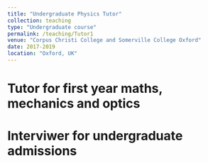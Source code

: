 ```yaml
---
title: "Undergraduate Physics Tutor"
collection: teaching
type: "Undergraduate course"
permalink: /teaching/Tutor1
venue: "Corpus Christi College and Somerville College Oxford"
date: 2017-2019
location: "Oxford, UK"
---
```


Tutor for first year maths, mechanics and optics
======

Interviwer for undergraduate admissions
======
